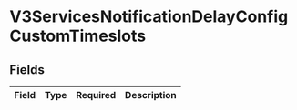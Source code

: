 # V3ServicesNotificationDelayConfigCustomTimeslots


## Fields

| Field       | Type        | Required    | Description |
| ----------- | ----------- | ----------- | ----------- |